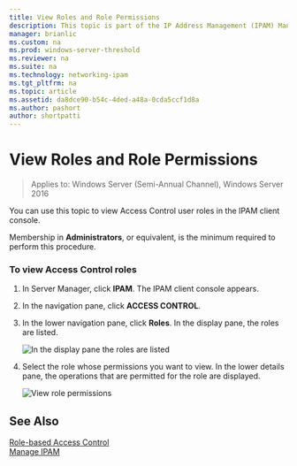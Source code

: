 ```yaml
---
title: View Roles and Role Permissions
description: This topic is part of the IP Address Management (IPAM) Management guide in Windows Server 2016.
manager: brianlic
ms.custom: na
ms.prod: windows-server-threshold
ms.reviewer: na
ms.suite: na
ms.technology: networking-ipam
ms.tgt_pltfrm: na
ms.topic: article
ms.assetid: da8dce90-b54c-4ded-a48a-0cda5ccf1d8a
ms.author: pashort
author: shortpatti
---
```

# View Roles and Role Permissions

>Applies to: Windows Server (Semi-Annual Channel), Windows Server 2016

You can use this topic to view Access Control user roles in the IPAM client console.  
  
Membership in **Administrators**, or equivalent, is the minimum required to perform this procedure.  
  
### To view Access Control roles  
  
1.  In Server Manager, click  **IPAM**. The IPAM client console appears.  
  
2.  In the navigation pane, click **ACCESS CONTROL**.  
  
3.  In the lower navigation pane, click **Roles**. In the display pane, the roles are listed.  
  
    ![In the display pane the roles are listed](../../media/View-Roles-and-Role-Permissions/ipam_ViewRoles_01.jpg)  
  
4.  Select the role whose permissions you want to view. In the lower details pane, the operations that are permitted for the role are displayed.  
  
    ![View role permissions](../../media/View-Roles-and-Role-Permissions/ipam_ViewRoles_02.jpg)  
  
## See Also  
[Role-based Access Control](Role-based-Access-Control.md)  
[Manage IPAM](Manage-IPAM.md)  
  


